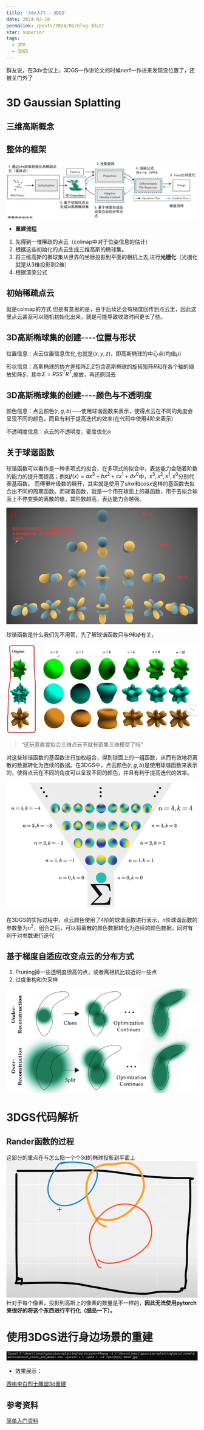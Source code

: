 ```yaml
---
title: '3dv入门---3DGS'
date: 2024-02-18
permalink: /posts/2024/02/blog-3dv2/
star: superior
tags:
  - 3DV
  - 3DGS
---
```


群友说，在3dv会议上，3DGS一作讲论文的时候nerf一作进来发现没位置了，还被关门外了

# 3D Gaussian Splatting

## 三维高斯概念


## 整体的框架

![中文版3DS流程图](/images/blog/Blog3DGS/image-1.png)

* **重建流程**
1. 先得到一堆稀疏的点云（colmap中对于位姿信息的估计）
2. 根据这些初始化的点云生成三维高斯的椭球集。
3. 将三维高斯的椭球集从世界的坐标投影到平面的相机上去,进行**光栅化**（光栅化就是从3维投影到2维）
4. 根据渲染公式

## 初始稀疏点云

就是colmap的方式
但是有意思的是，由于后续还会有梯度回传到点云里，因此这里点云甚至可以随机初始化出来，就是可能导致收敛时间更长了些。

## 3D高斯椭球集的创建----位置与形状

位置信息：点云位置信息优化,也就是$(x,y,z)$，即高斯椭球的中心点(均值$\mu$)

形状信息：高斯椭球的协方差矩阵$\Sigma$,$\Sigma$包含高斯椭球的旋转矩阵$R$和在各个轴的缩放矩阵$S$，其中$\Sigma = RSS^TR^T$,缩放，再还原回去

## 3D高斯椭球集的创建----颜色与不透明度

颜色信息：点云颜色$(r,g,b)$----使用球谐函数来表示，使得点云在不同的角度会呈现不同的颜色，而且有利于提高迭代的效率(在代码中使用4阶来表示)

不透明度信息：点云的不透明度，密度优化$\alpha$

## 关于球谐函数

球谐函数可以看作是一种多项式的拟合，在多项式的拟合中，表达能力会随着阶数的能力的提升而提高；例如$f(x) = ax^3+bx^2+cx^1+dx^0$中，$x^3,x^2,x^1,x^0$分别代表基函数。
而傅里叶级数的展开，其实就是使用了$sinx$和$cosx$这样的基函数去拟合出不同的周期函数。而球谐函数，就是一个用在球面上的基函数，用于去拟合球面上不停变换的离散的值，其阶数越高，表达能力会越强。

![不同阶数的球谐函数可视化图](/images/blog/Blog3DGS/image-2.png)

球谐函数是什么我们先不用管，先了解球谐函数只与$\theta$和$\phi$有关，

![不同阶数的基函数进行线性组合去表示不同的三维形状](/images/blog/Blog3DGS/image-3.png)

> “这玩意直接拟合三维点云不就有密集三维模型了吗”

对这些球谐函数的基函数进行加权组合，得到球面上的一组函数，从而有效地将离散的数据转化为连续的数据。在3DGS中，点云颜色$(r,g,b)$是使用球谐函数来表示的，使得点云在不同的角度可以呈现不同的颜色，并且有利于提高迭代的效率。

![组合之后，可以将离散的颜色数据转化为连续的颜色数据](/images/blog/Blog3DGS/image-4.png)

在3DGS的实际过程中，点云颜色使用了4阶的球谐函数进行表示，$n$阶球谐函数的参数量为$n^2$，组合之后，可以将离散的颜色数据转化为连续的颜色数据，同时有利于对参数进行迭代

## 基于梯度自适应改变点云的分布方式

1. Pruning掉一些透明度很高的点，或者离相机比较近的一些点
2. 过度重构和欠采样

![克隆与分割](/images/blog/Blog3DGS/image-5.png) 

# 3DGS代码解析

## Rander函数的过程
这部分的重点在与怎么把一个个3d的椭球投影到平面上
![AI葵1](image.png)
针对于每个像素，投影到高斯上的像素的数量是不一样的，**因此无法使用pytorch来很好的将这个东西进行平行化（细品一下）。**

# 使用3DGS进行身边场景的重建

![将视频抽帧为很多歌图片的视频](/images/blog/Blog3DGS/image-6.png)

* 效果展示：

[西电李白烈士雕塑3d重建](https://cfcys.github.io/paper/3dv2/demo.html)

## 参考资料

[简单入门资料](https://zhuanlan.zhihu.com/p/680669616)